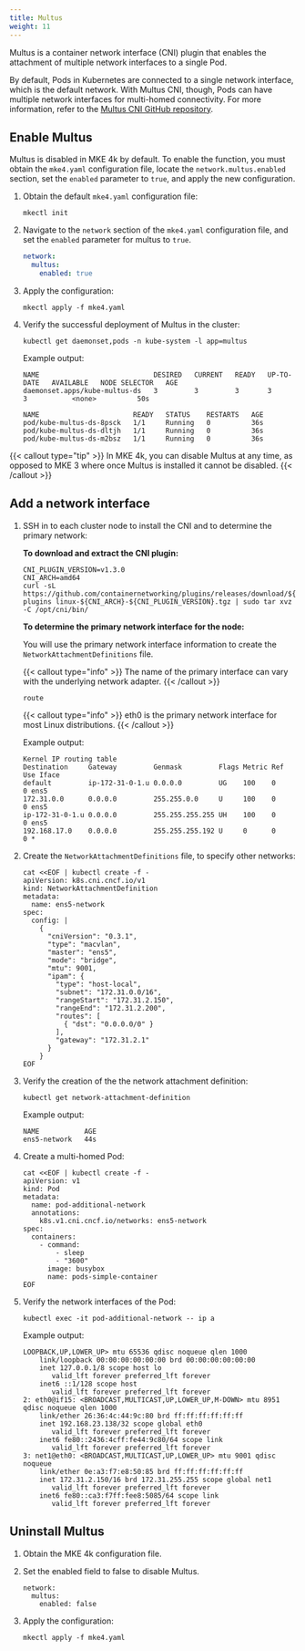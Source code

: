 ```yaml
---
title: Multus
weight: 11
---
```


Multus is a container network interface (CNI) plugin that enables the
attachment of multiple network interfaces to a single Pod.

By default, Pods in Kubernetes are connected to a single network
interface, which is the default network. With Multus CNI, though, Pods can have
multiple network interfaces for multi-homed connectivity. For more information,
refer to the [Multus CNI GitHub repository](https://github.com/k8snetworkplumbingwg/multus-cni).

## Enable Multus

Multus is disabled in MKE 4k by default. To enable the function, you must
obtain the `mke4.yaml` configuration file, locate the `network.multus.enabled`
section, set the `enabled` parameter to `true`, and apply the new
configuration.

1. Obtain the default `mke4.yaml` configuration file:

   ```
   mkectl init
   ```

2. Navigate to the `network` section of the `mke4.yaml` configuration file, and
   set the `enabled` parameter for multus to `true`.

   ```yaml
   network:
     multus:
       enabled: true
   ```

3. Apply the configuration:

   ```
   mkectl apply -f mke4.yaml
   ```

4. Verify the successful deployment of Multus in the cluster:

   ```
   kubectl get daemonset,pods -n kube-system -l app=multus
   ```

   Example output:

   ```
   NAME                            DESIRED   CURRENT   READY   UP-TO-DATE   AVAILABLE   NODE SELECTOR   AGE
   daemonset.apps/kube-multus-ds   3         3         3       3            3           <none>          50s

   NAME                       READY   STATUS    RESTARTS   AGE
   pod/kube-multus-ds-8psck   1/1     Running   0          36s
   pod/kube-multus-ds-dltjh   1/1     Running   0          36s
   pod/kube-multus-ds-m2bsz   1/1     Running   0          36s
   ```

{{< callout type="tip" >}}
In MKE 4k, you can disable Multus at any time, as opposed to MKE 3 where once
Multus is installed it cannot be disabled.
{{< /callout >}}

## Add a network interface

1. SSH in to each cluster node to install the CNI and to determine the primary
   network:

   **To download and extract the CNI plugin:**

      ```
      CNI_PLUGIN_VERSION=v1.3.0
      CNI_ARCH=amd64
      curl -sL https://github.com/containernetworking/plugins/releases/download/${CNI_PLUGIN_VERSION}/cni-plugins linux-${CNI_ARCH}-${CNI_PLUGIN_VERSION}.tgz | sudo tar xvz -C /opt/cni/bin/
      ```

   **To determine the primary network interface for the node:**

   You will use the primary network interface information to create the `NetworkAttachmentDefinitions` file.

      {{< callout type="info" >}}
      The name of the primary interface can vary with the underlying network adapter.
      {{< /callout >}}

      ```
      route
      ```

      {{< callout type="info" >}}
      eth0 is the primary network interface for most Linux distributions.
      {{< /callout >}}

      Example output:

      ```
      Kernel IP routing table
      Destination     Gateway         Genmask         Flags Metric Ref    Use Iface
      default         ip-172-31-0-1.u 0.0.0.0         UG    100    0        0 ens5
      172.31.0.0      0.0.0.0         255.255.0.0     U     100    0        0 ens5
      ip-172-31-0-1.u 0.0.0.0         255.255.255.255 UH    100    0        0 ens5
      192.168.17.0    0.0.0.0         255.255.255.192 U     0      0        0 *
      ```

2. Create the `NetworkAttachmentDefinitions` file, to specify other networks:

   ```
   cat <<EOF | kubectl create -f -
   apiVersion: k8s.cni.cncf.io/v1
   kind: NetworkAttachmentDefinition
   metadata:
     name: ens5-network
   spec:
     config: |
       {
         "cniVersion": "0.3.1",
         "type": "macvlan",
         "master": "ens5",
         "mode": "bridge",
         "mtu": 9001,
         "ipam": {
           "type": "host-local",
           "subnet": "172.31.0.0/16",
           "rangeStart": "172.31.2.150",
           "rangeEnd": "172.31.2.200",
           "routes": [
             { "dst": "0.0.0.0/0" }
           ],
           "gateway": "172.31.2.1"
         }
       }
   EOF
   ```

3. Verify the creation of the the network attachment definition:

   ```
   kubectl get network-attachment-definition
   ```

   Example output:

   ```
   NAME           AGE
   ens5-network   44s
   ```

4. Create a multi-homed Pod:

   ```
   cat <<EOF | kubectl create -f -
   apiVersion: v1
   kind: Pod
   metadata:
     name: pod-additional-network
     annotations:
       k8s.v1.cni.cncf.io/networks: ens5-network
   spec:
     containers:
       - command:
           - sleep
           - "3600"
         image: busybox
         name: pods-simple-container
   EOF
   ```

5. Verify the network interfaces of the Pod:

   ```
   kubectl exec -it pod-additional-network -- ip a
   ```

   Example output:

   ```
   LOOPBACK,UP,LOWER_UP> mtu 65536 qdisc noqueue qlen 1000
       link/loopback 00:00:00:00:00:00 brd 00:00:00:00:00:00
       inet 127.0.0.1/8 scope host lo
          valid_lft forever preferred_lft forever
       inet6 ::1/128 scope host
          valid_lft forever preferred_lft forever
   2: eth0@if15: <BROADCAST,MULTICAST,UP,LOWER_UP,M-DOWN> mtu 8951 qdisc noqueue qlen 1000
       link/ether 26:36:4c:44:9c:80 brd ff:ff:ff:ff:ff:ff
       inet 192.168.23.138/32 scope global eth0
          valid_lft forever preferred_lft forever
       inet6 fe80::2436:4cff:fe44:9c80/64 scope link
          valid_lft forever preferred_lft forever
   3: net1@eth0: <BROADCAST,MULTICAST,UP,LOWER_UP> mtu 9001 qdisc noqueue
       link/ether 0e:a3:f7:e8:50:85 brd ff:ff:ff:ff:ff:ff
       inet 172.31.2.150/16 brd 172.31.255.255 scope global net1
          valid_lft forever preferred_lft forever
       inet6 fe80::ca3:f7ff:fee8:5085/64 scope link
          valid_lft forever preferred_lft forever
   ```

## Uninstall Multus

1. Obtain the MKE 4k configuration file.

2. Set the enabled field to false to disable Multus.

   ```
   network:
     multus:
       enabled: false
   ```

3. Apply the configuration:

   ```
   mkectl apply -f mke4.yaml
   ```